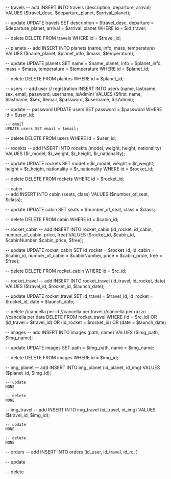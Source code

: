 -- travels
  -- add
  INSERT INTO travels (description, departure, arrival) VALUES ($travel_desc, $departure_planet, $arrival_planet);

  -- update
  UPDATE travels SET description = $travel_desc, departure = $departure_planet, arrival = $arrival_planet WHERE id = $id_travel;

  -- delete
  DELETE FROM travels WHERE id = $travel_id;


-- planets
  -- add
  INSERT INTO planets (name, info, mass, temperature) VALUES ($name_planet, $planet_info, $mass, $temperature);

  -- update
  UPDATE planets SET name = $name_planet, info = $planet_info, mass = $mass, temperature = $temperature WHERE id = $planet_id;

  -- delete
  DELETE FROM plantes WHERE id = $planet_id;


-- users
  -- add user // registration
  INSERT INTO users (name, lastname, sex, email, password, username, isAdmin) VALUES ($first_name, $lastname, $sex, $email, $password, $username, $isAdmin);

  -- update
    -- password
    UPDATE users SET password = $password WHERE id = $user_id;

    -- email
    UPDATE users SET email = $email;

  -- delete
  DELETE FROM users WHERE id = $user_id;


-- rocekts
  -- add
    INSERT INTO rocekts (model, weight, height, nationality) VALUES ($r_model, $r_weight, $r_height, $r_nationality);

  -- update
  UPDATE rockets SET model = $r_model, weight = $r_weight, height = $r_height, nationality = $r_nationality WHERE id = $rocket_id;

  -- delete
  DELETE FROM rockets WHERE id = $rocket_id;


-- cabin  
  -- add
  INSERT INTO cabin (seats, class) VALUES ($number_of_seat, $class);

  -- update
  UPDATE cabin SET seats = $number_of_seat, class = $class;

  -- delete
  DELETE FROM cabin WHERE id = $cabin_id;

-- rocket_cabin
  -- add
  INSERT INTO rocket_cabin (id_rocket, id_cabin, number_of_cabin, price, free) VALUES ($rocket_id, $cabin_id, $cabinNumber, $cabin_price, $free);

  -- update
  UPDATE rocket_cabin SET id_rocket = $rocket_id, id_cabin = $cabin_id, number_of_cabin = $cabinNumber, price = $cabin_price, free = $free);

  -- delete
  DELETE FROM rocket_cabin WHERE id = $rc_id;

-- rocket_travel
  -- add
  INSERT INTO rocket_travel (id_travel, id_rocket, date) VALUES ($travel_id, $rocket_id, $launch_date);

  -- update
  UPDATE rocket_travel SET id_travel = $travel_id, id_rocket = $rocket_id, date = $launch_date;

  -- delete
                                //cancella per id  //cancella per travel       //cancella per razzo        //cancella per data
  DELETE FROM rocket_travel WHERE (id = $rc_id) OR (id_travel = $travel_id) OR (id_rocket = $rocket_id) OR (date = $launch_date)

-- images
  -- add
  INSERT INTO images (path, name) VALUES ($img_path, $img_name);

  -- update
  UPDATE images SET path = $img_path, name = $img_name;

  -- delete
  DELETE FROM images WHERE id = $img_id;

  -- img_planet
    -- add
    INSERT INTO img_planet (id_planet, id_img) VALUES ($planet_id, $img_id);

    -- update
    NONE

    -- delete
    NONE

  -- img_travel
    -- add
    INSERT INTO img_travel (id_travel, id_img) VALUES ($travel_id, $img_id);

    -- update
    NONE

    -- delete
    NONE

-- orders
  -- add
  INSERT INTO orders (id_user, id_travel, id_rc, )

  -- update

  -- delete
